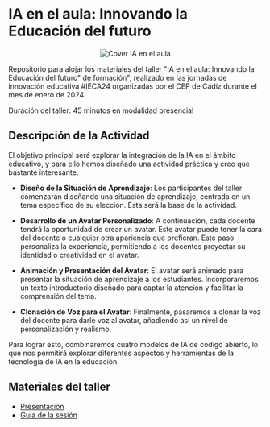 # IA en el aula: Innovando la Educación del futuro

<p align="center">
  <img src="assets/IA en el aula: Innovando la Educación del futuro.png" alt="Cover IA en el aula">
</p>

Repositorio para alojar los materiales del taller "IA en el aula: Innovando la Educación del futuro" de formación", realizado en las jornadas de innovación educativa #IECA24  organizadas por el CEP de Cádiz durante el mes de enero de 2024.

Duración del taller: 45 minutos en modalidad presencial

## Descripción de la Actividad

El objetivo principal será explorar la integración de la IA en el ámbito educativo, y para ello hemos diseñado una actividad práctica y creo que bastante interesante.

- **Diseño de la Situación de Aprendizaje**: Los participantes del taller comenzarán diseñando una situación de aprendizaje, centrada en un tema específico de su elección. Esta será la base de la actividad.

- **Desarrollo de un Avatar Personalizado**: A continuación, cada docente tendrá la oportunidad de crear un avatar. Este avatar puede tener la cara del docente o cualquier otra apariencia que prefieran. Este paso personaliza la experiencia, permitiendo a los docentes proyectar su identidad o creatividad en el avatar.

- **Animación y Presentación del Avatar**: El avatar será animado para presentar la situación de aprendizaje a los estudiantes. Incorporaremos un texto introductorio diseñado para captar la atención y facilitar la comprensión del tema.

- **Clonación de Voz para el Avatar**: Finalmente, pasaremos a clonar la voz del docente para darle voz al avatar, añadiendo así un nivel de personalización y realismo.

Para lograr esto, combinaremos cuatro modelos de IA de código abierto, lo que nos permitirá explorar diferentes aspectos y herramientas de la tecnología de IA en la educación.


## Materiales del taller

* [Presentación](https://0xmrivas.github.io/Taller-IECA24-IA-en-el-aula/slides/)
* [Guía de la sesión](https://0xmrivas.github.io/Taller-IECA24-IA-en-el-aula/Guia-del-taller.html)

